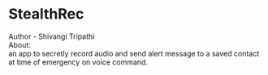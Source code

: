 # StealthRec
Author - Shivangi Tripathi
<br>
About:
<br>
an app to secretly record audio and send alert message to a saved contact at time of emergency on voice command.
